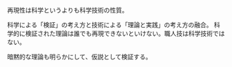 再現性は科学というよりも科学技術の性質。

科学による「検証」の考え方と技術による「理論と実践」の考え方の融合。
科学的に検証された理論は誰でも再現できないといけない。職人技は科学技術ではない。

暗黙的な理論も明らかにして、仮説として検証する。
